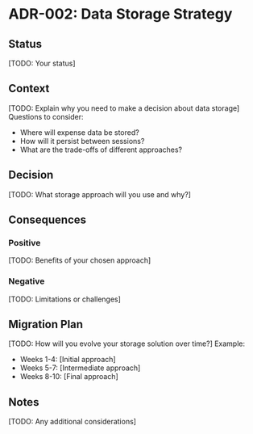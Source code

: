 # ADR-002: Data Storage Strategy

## Status
[TODO: Your status]

## Context
[TODO: Explain why you need to make a decision about data storage]
Questions to consider:
- Where will expense data be stored?
- How will it persist between sessions?
- What are the trade-offs of different approaches?

## Decision
[TODO: What storage approach will you use and why?]

## Consequences

### Positive
[TODO: Benefits of your chosen approach]

### Negative
[TODO: Limitations or challenges]

## Migration Plan
[TODO: How will you evolve your storage solution over time?]
Example:
- Weeks 1-4: [Initial approach]
- Weeks 5-7: [Intermediate approach]
- Weeks 8-10: [Final approach]

## Notes
[TODO: Any additional considerations]
